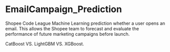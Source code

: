 # EmailCampaign_Prediction
Shopee Code League Machine Learning prediction whether a user opens an email. This allows the Shopee team to forecast and evaluate the performance of future marketing campaigns before launch.

CatBoost VS. LightGBM VS. XGBoost.
